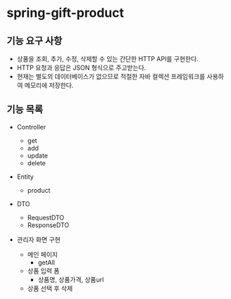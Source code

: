 # spring-gift-product

## 기능 요구 사항
- 상품을 조회, 추가, 수정, 삭제할 수 있는 간단한 HTTP API를 구현한다.
- HTTP 요청과 응답은 JSON 형식으로 주고받는다.
- 현재는 별도의 데이터베이스가 없으므로 적절한 자바 컬렉션 프레임워크를 사용하여 메모리에 저장한다.

## 기능 목록
- Controller
  - get
  - add
  - update
  - delete
- Entity
  - product
- DTO
  - RequestDTO
  - ResponseDTO

- 관리자 화면 구현
  - 메인 페이지
    - getAll
  - 상품 입력 폼
    - 상품명, 상품가격, 상품url
  - 상품 선택 후 삭제